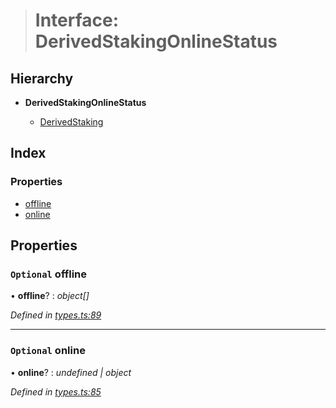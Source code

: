 > # Interface: DerivedStakingOnlineStatus

## Hierarchy

* **DerivedStakingOnlineStatus**

  * [DerivedStaking](_types_.derivedstaking.md)

## Index

### Properties

* [offline](_types_.derivedstakingonlinestatus.md#optional-offline)
* [online](_types_.derivedstakingonlinestatus.md#optional-online)

## Properties

### `Optional` offline

• **offline**? : *object[]*

*Defined in [types.ts:89](https://github.com/polkadot-js/api/blob/b889e56/packages/api-derive/src/types.ts#L89)*

___

### `Optional` online

• **online**? : *undefined | object*

*Defined in [types.ts:85](https://github.com/polkadot-js/api/blob/b889e56/packages/api-derive/src/types.ts#L85)*